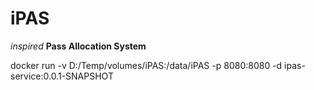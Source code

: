 # iPAS
*inspired* **Pass Allocation System**

docker run -v D:/Temp/volumes/iPAS:/data/iPAS -p 8080:8080 -d ipas-service:0.0.1-SNAPSHOT